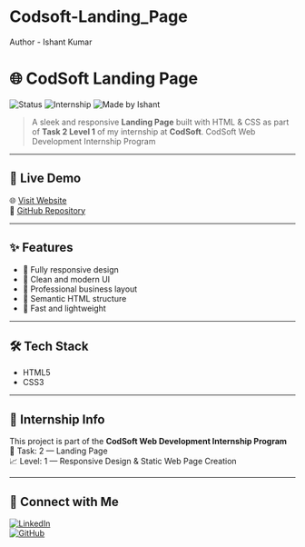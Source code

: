# Codsoft-Landing_Page
Author - Ishant Kumar
# 🌐 CodSoft Landing Page

![Status](https://img.shields.io/badge/Live%20Demo-Available-00bfff?style=flat-square&logo=githubpages)
![Internship](https://img.shields.io/badge/Task%203-Level%201-orange?style=flat-square&logo=codersrank)
![Made by Ishant](https://img.shields.io/badge/Made%20by-Ishant%20Kumar-blueviolet?style=flat-square)

> A sleek and responsive **Landing Page** built with HTML & CSS as part of **Task 2 Level 1** of my internship at **CodSoft**.
> CodSoft Web Development Internship Program
---

## 🚀 Live Demo

🌐 [Visit Website]()  
📂 [GitHub Repository](https://github.com/Ishantcode/Codsoft-Landing_Page.git)

---

## ✨ Features

- 📱 Fully responsive design  
- 🎨 Clean and modern UI  
- 💼 Professional business layout  
- 🧩 Semantic HTML structure  
- 🎯 Fast and lightweight

---

## 🛠️ Tech Stack

- HTML5  
- CSS3  

---

## 📌 Internship Info

This project is part of the **CodSoft Web Development Internship Program**  
📁 Task: 2 — Landing Page  
📈 Level: 1 — Responsive Design & Static Web Page Creation

---

## 🤝 Connect with Me

[![LinkedIn](https://img.shields.io/badge/LinkedIn-Ishant%20Kumar-blue?style=flat-square&logo=linkedin)](https://www.linkedin.com/in/ishant-kumar-0827b2321)  
[![GitHub](https://img.shields.io/badge/GitHub-Ishantcode-black?style=flat-square&logo=github)](https://github.com/Ishantcode)
